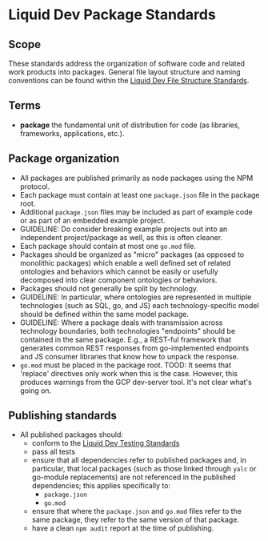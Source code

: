# Liquid Dev Package Standards

## Scope

These standards address the organization of software code and related work products into packages. General file layout structure and naming conventions can be found within the [Liquid Dev File Structure Standards](./file-structure-standards.md).

## Terms

* **package** the fundamental unit of distribution for code (as libraries, frameworks, applications, etc.).

## Package organization

* All packages are published primarily as node packages using the NPM protocol.
* Each package must contain at least one `package.json` file in the package root.
* Additional `package.json` files may be included as part of example code or as part of an embedded example project.
* GUIDELINE: Do consider breaking example projects out into an independent project/package as well, as this is often cleaner.
* Each package should contain at most one `go.mod` file.
* Packages should be organized as "micro" packages (as opposed to monolithic packages) which enable a well defined set of related ontologies and behaviors which cannot be easily or usefully decomposed into clear component ontologies or behaviors.
* Packages should not generally be split by technology.
* GUIDELINE: In particular, where ontologies are represented in multiple technologies (such as SQL, go, and JS) each technology-specific model should be defined within the same model package.
* GUIDELINE: Where a package deals with transmission across technology boundaries, both technologies "endpoints" should be contained in the same package. E.g., a REST-ful framework that generates common REST responses from go-implemented endpoints and JS consumer libraries that know how to unpack the response.
* `go.mod` must be placed in the package root. TOOD: It seems that 'replace' directives only work when this is the case. However, this produces warnings from the GCP dev-server tool. It's not clear what's going on.


## Publishing standards

* All published packages should:
  * conform to the [Liquid Dev Testing Standards](./testing-standards.md)
  * pass all tests
  * ensure that all dependencies refer to published packages and, in particular, that local packages (such as those linked through `yalc` or go-module replacements) are not referenced in the published dependencies; this applies specifically to:
    * `package.json`
    * `go.mod`
  * ensure that where the `package.json` and `go.mod` files refer to the same package, they refer to the same version of that package.
  * have a clean `npm audit` report at the time of publishing.
